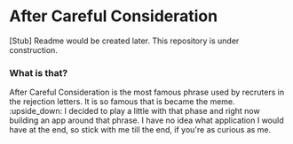 # After Careful Consideration

[Stub]
Readme would be created later.
This repository is under construction.

### What is that?
After Careful Consideration is the most famous phrase used by recruters in the rejection letters. It is so famous that is became the meme. :upside_down:
I decided to play a little with that phase and right now building an app around that phrase. I have no idea what application I would have at the end, so stick with me till the end, if you're as curious as me.
